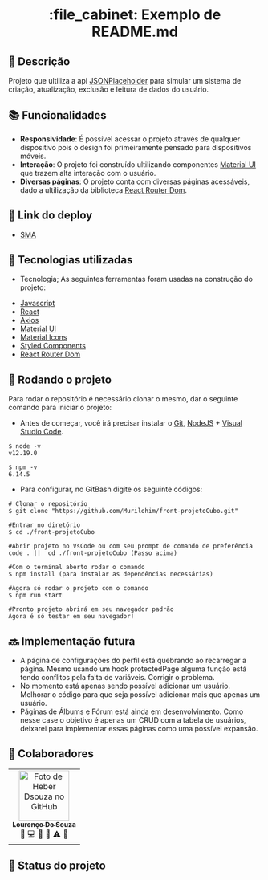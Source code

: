<h1 align="center">:file_cabinet: Exemplo de README.md</h1>

## :memo: Descrição
Projeto que ultiliza a api [JSONPlaceholder](https://jsonplaceholder.typicode.com/) para simular um sistema de criação, atualização, exclusão e leitura de dados do usuário.

## :books: Funcionalidades
* <b>Responsividade</b>: É possível acessar o projeto através de qualquer dispositivo pois o design foi primeiramente pensado para dispositivos móveis.
* <b>Interação</b>: O projeto foi construído ultilizando componentes [Material UI](https://mui.com/pt/) que trazem alta interação com o usuário. 
* <b>Diversas páginas</b>: O projeto conta com diversas páginas acessáveis, dado a ultilização da biblioteca  [React Router Dom](https://v5.reactrouter.com/web/guides/quick-start).

## 🔗 Link do deploy

- [SMA](https://sma-case.surge.sh)

## :wrench: Tecnologias utilizadas
* Tecnologia;
As seguintes ferramentas foram usadas na construção do projeto:

- [Javascript](https://www.javascript.com/)
- [React](https://pt-br.reactjs.org/)
- [Axios](https://axios-http.com/)
- [Material UI](https://mui.com/pt/)
- [Material Icons](https://mui.com/pt/material-ui/material-icons/)
- [Styled Components](https://styled-components.com/)
- [React Router Dom](https://v5.reactrouter.com/web/guides/quick-start)

## :rocket: Rodando o projeto
Para rodar o repositório é necessário clonar o mesmo, dar o seguinte comando para iniciar o projeto:
- Antes de começar, você irá precisar instalar o [Git](https://git-scm.com/), [NodeJS](https://nodejs.org/pt-br/download/) + [Visual Studio Code](https://code.visualstudio.com/).

```# Versões mínimas ou superiores.
$ node -v
v12.19.0

$ npm -v
6.14.5
```

- Para configurar, no GitBash digite os seguinte códigos:

```
# Clonar o repositório
$ git clone "https://github.com/Murilohim/front-projetoCubo.git"

#Entrar no diretório
$ cd ./front-projetoCubo

#Abrir projeto no VsCode ou com seu prompt de comando de preferência
code . ||  cd ./front-projetoCubo (Passo acima) 

#Com o terminal aberto rodar o comando
$ npm install (para instalar as dependências necessárias)

#Agora só rodar o projeto com o comando
$ npm run start

#Pronto projeto abrirá em seu navegador padrão
Agora é só testar em seu navegador!
```

## :soon: Implementação futura
- A página de configurações do perfil está quebrando ao recarregar a página. Mesmo usando um hook protectedPage alguma função está tendo conflitos pela falta de variáveis. Corrigir o problema.
- No momento está apenas sendo possível adicionar um usuário. Melhorar o código para que seja possível adicionar mais que apenas um usuário.
- Páginas de Álbums e Fórum está ainda em desenvolvimento. Como nesse case o objetivo é apenas um CRUD com a tabela de usuários, deixarei para implementar essas páginas como uma possível expansão.

## :handshake: Colaboradores
<table>
  <tr>
    <td align="center">
      <a href="https://github.com/Heber-Dsouza">
        <img src="https://avatars.githubusercontent.com/u/98241441?v=4" width="100px;" alt="Foto de Heber Dsouza no GitHub"/><br>
        <sub>
          <b>Lourenço De Souza</b>
        </sub>
      </a>
      <br>
          <span title="Project Management">📆</span>
          <span title="Code">💻</span>
          <span title="Documentation">📖</span>
          <span title="Ideas & Planning">🤔</span>
          <span title="Testing">⚠</span>
          <span title="Style">🎨</span>
    </td>
  </tr>
</table>

## :dart: Status do projeto
